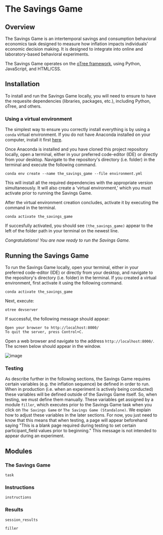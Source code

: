# The Savings Game

## Overview
The Savings Game is an intertemporal savings and consumption behavioral economics task designed to measure how inflation impacts individuals' economic decision making. It is designed to integrate into online and laboratory-based behavioral experiments.

The Savings Game operates on the [oTree framework](https://www.otree.org/), using Python, JavaScript, and HTML/CSS.

## Installation
To install and run the Savings Game locally, you will need to ensure to have the requesite dependencies (libraries, packages, etc.), including Python, oTree, and others.
### Using a virtual environment
The simplest way to ensure you correctly install everything is by using a `conda` virtual environment. If you do not have Anaconda installed on your computer, install it first [here](https://www.anaconda.com/download).

Once Anaconda is installed and you have cloned this project repository locally, open a terminal, either in your preferred code-editor (IDE) or directly from your desktop. Navigate to the repository's directory (i.e. folder) in the terminal and execute the following command.
```
conda env create --name the_savings_game --file environment.yml
```
This will install all the required dependencies with the appropriate version simultaneously. It will also create a 'virtual environment,' which you must activate prior to running the Savings Game.

After the virtual environment creation concludes, activate it by executing the command in the terminal.
```
conda activate the_savings_game
```
If succesfully activated, you should see `(the_savings_game)` appear to the left of the folder path in your terminal on the newest line. 

*Congratulations! You are now ready to run the Savings Game.*

## Running the Savings Game
To run the Savings Game locally, open your terminal, either in your preferred code-editor (IDE) or directly from your desktop, and navigate to the repository's directory (i.e. folder) in the terminal. If you created a virtual environment, first activate it using the following command.
```
conda activate the_savings_game
```

Next, execute:
```
otree devserver
```
If successful, the following message should appear:
```
Open your browser to http://localhost:8000/
To quit the server, press Control+C.
```

Open a web browser and navigate to the address `http://localhost:8000/`. The screen below should appear in the window.

![image](https://github.com/le-nate/the_savings_game/assets/99023298/e927dcb3-d6be-4091-bd96-fe6dd7213cb2)

### Testing
As describe further in the following sections, the Savings Game requires certain variables (e.g. the inflation sequence) be defined in order to run. When in production (i.e. when an experiment is actively being conducted) these variables will be defined outside of the Savings Game itself. So, when testing, we must define them manually. These variables get assigned by a module `filler`, which executes prior to the Savings Game task when you click on `The Savings Game` or `The Savings Game (Standalone)`. We explain how to adjust these variables in the later sections. For now, you just need to know that this means that when testing, a page will appear beforehand saying "This is a blank page required during testing to set certain participant_field values prior to beginning." This message is not intended to appear during an experiment.

## Modules
### The Savings Game
`task`

### Instructions
`instructions`

### Results
`session_results`

`filler`



